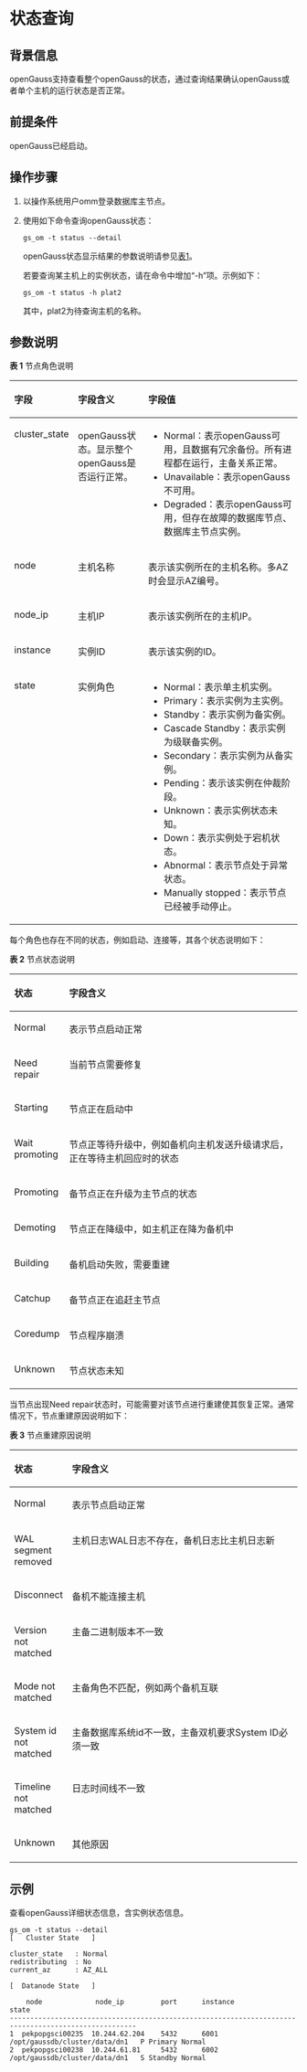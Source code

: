 # 状态查询<a name="ZH-CN_TOPIC_0242215009"></a>

## 背景信息<a name="zh-cn_topic_0237088790_zh-cn_topic_0059778948_section199712094115"></a>

openGauss支持查看整个openGauss的状态，通过查询结果确认openGauss或者单个主机的运行状态是否正常。

## 前提条件<a name="zh-cn_topic_0237088790_zh-cn_topic_0059778948_sa8f556adc7a142bd8efdec0f4483d2bd"></a>

openGauss已经启动。

## 操作步骤<a name="zh-cn_topic_0237088790_zh-cn_topic_0059778948_sf87c613d20a343e7ab7491fce49d6eaf"></a>

1. 以操作系统用户omm登录数据库主节点。

2.  使用如下命令查询openGauss状态：

    ```
    gs_om -t status --detail
    ```

    openGauss状态显示结果的参数说明请参见[表1](#zh-cn_topic_0237088790_table9610118112610)。

    若要查询某主机上的实例状态，请在命令中增加“-h”项。示例如下：

    ```
    gs_om -t status -h plat2 
    ```

    其中，plat2为待查询主机的名称。


## 参数说明<a name="zh-cn_topic_0237088790_zh-cn_topic_0059778948_s5690879aa2e24fb79ca064e487f93803"></a>

**表 1**  节点角色说明

<a name="zh-cn_topic_0237088790_table9610118112610"></a>
<table><thead align="left"><tr id="zh-cn_topic_0237088790_zh-cn_topic_0085031926_zh-cn_topic_0059777902_r1ca68f47ed7a43ba9fa57e054c552300"><th class="cellrowborder" valign="top" width="19.05%" id="mcps1.2.4.1.1"><p id="zh-cn_topic_0237088790_zh-cn_topic_0085031926_zh-cn_topic_0059777902_a22069e314c114d0092fba3f9be40eddd"><a name="zh-cn_topic_0237088790_zh-cn_topic_0085031926_zh-cn_topic_0059777902_a22069e314c114d0092fba3f9be40eddd"></a><a name="zh-cn_topic_0237088790_zh-cn_topic_0085031926_zh-cn_topic_0059777902_a22069e314c114d0092fba3f9be40eddd"></a>字段</p>
</th>
<th class="cellrowborder" valign="top" width="24.87%" id="mcps1.2.4.1.2"><p id="zh-cn_topic_0237088790_zh-cn_topic_0085031926_zh-cn_topic_0059777902_a33e384cc66d44c37b0d401eeebb5b651"><a name="zh-cn_topic_0237088790_zh-cn_topic_0085031926_zh-cn_topic_0059777902_a33e384cc66d44c37b0d401eeebb5b651"></a><a name="zh-cn_topic_0237088790_zh-cn_topic_0085031926_zh-cn_topic_0059777902_a33e384cc66d44c37b0d401eeebb5b651"></a>字段含义</p>
</th>
<th class="cellrowborder" valign="top" width="56.08%" id="mcps1.2.4.1.3"><p id="zh-cn_topic_0237088790_zh-cn_topic_0085031926_zh-cn_topic_0059777902_zh-cn_topic_0058968082_p39822642214"><a name="zh-cn_topic_0237088790_zh-cn_topic_0085031926_zh-cn_topic_0059777902_zh-cn_topic_0058968082_p39822642214"></a><a name="zh-cn_topic_0237088790_zh-cn_topic_0085031926_zh-cn_topic_0059777902_zh-cn_topic_0058968082_p39822642214"></a>字段值</p>
</th>
</tr>
</thead>
<tbody><tr id="zh-cn_topic_0237088790_zh-cn_topic_0085031926_zh-cn_topic_0059777902_r17aa5d21875344b6a7699bf77a96c87c"><td class="cellrowborder" valign="top" width="19.05%" headers="mcps1.2.4.1.1 "><p id="zh-cn_topic_0237088790_zh-cn_topic_0085031926_zh-cn_topic_0059777902_zh-cn_topic_0058968082_p698218613226"><a name="zh-cn_topic_0237088790_zh-cn_topic_0085031926_zh-cn_topic_0059777902_zh-cn_topic_0058968082_p698218613226"></a><a name="zh-cn_topic_0237088790_zh-cn_topic_0085031926_zh-cn_topic_0059777902_zh-cn_topic_0058968082_p698218613226"></a>cluster_state</p>
</td>
<td class="cellrowborder" valign="top" width="24.87%" headers="mcps1.2.4.1.2 "><p id="zh-cn_topic_0237088790_zh-cn_topic_0085031926_zh-cn_topic_0059777902_zh-cn_topic_0058968082_p159828610229"><a name="zh-cn_topic_0237088790_zh-cn_topic_0085031926_zh-cn_topic_0059777902_zh-cn_topic_0058968082_p159828610229"></a><a name="zh-cn_topic_0237088790_zh-cn_topic_0085031926_zh-cn_topic_0059777902_zh-cn_topic_0058968082_p159828610229"></a><span id="zh-cn_topic_0237088790_text19664945191710"><a name="zh-cn_topic_0237088790_text19664945191710"></a><a name="zh-cn_topic_0237088790_text19664945191710"></a>openGauss</span>状态。显示<span id="zh-cn_topic_0237088790_text7284101710288"><a name="zh-cn_topic_0237088790_text7284101710288"></a><a name="zh-cn_topic_0237088790_text7284101710288"></a>整个openGauss</span>是否运行正常。</p>
</td>
<td class="cellrowborder" valign="top" width="56.08%" headers="mcps1.2.4.1.3 "><a name="zh-cn_topic_0237088790_zh-cn_topic_0085031926_zh-cn_topic_0059777902_u8eef390bf2e74b0ea8c6025c5283f88d"></a><a name="zh-cn_topic_0237088790_zh-cn_topic_0085031926_zh-cn_topic_0059777902_u8eef390bf2e74b0ea8c6025c5283f88d"></a><ul id="zh-cn_topic_0237088790_zh-cn_topic_0085031926_zh-cn_topic_0059777902_u8eef390bf2e74b0ea8c6025c5283f88d"><li>Normal：表示<span id="zh-cn_topic_0237088790_text2361349141713"><a name="zh-cn_topic_0237088790_text2361349141713"></a><a name="zh-cn_topic_0237088790_text2361349141713"></a>openGauss</span>可用，且数据有冗余备份。所有进程都在运行，主备关系正常。</li><li>Unavailable：表示<span id="zh-cn_topic_0237088790_text6391145014178"><a name="zh-cn_topic_0237088790_text6391145014178"></a><a name="zh-cn_topic_0237088790_text6391145014178"></a>openGauss</span>不可用。</li><li>Degraded：表示<span id="zh-cn_topic_0237088790_text929715191713"><a name="zh-cn_topic_0237088790_text929715191713"></a><a name="zh-cn_topic_0237088790_text929715191713"></a>openGauss</span>可用，但存在故障的<span id="zh-cn_topic_0237088790_text417964612305"><a name="zh-cn_topic_0237088790_text417964612305"></a><a name="zh-cn_topic_0237088790_text417964612305"></a>数据库节点</span>、<span id="zh-cn_topic_0237088790_text133031617101716"><a name="zh-cn_topic_0237088790_text133031617101716"></a><a name="zh-cn_topic_0237088790_text133031617101716"></a>数据库主节点</span>实例。</li></ul>
</td>
</tr>
<tr id="zh-cn_topic_0237088790_zh-cn_topic_0085031926_zh-cn_topic_0059777902_re9a86e5d6b81441f9c8d99ae61136d92"><td class="cellrowborder" valign="top" width="19.05%" headers="mcps1.2.4.1.1 "><p id="zh-cn_topic_0237088790_zh-cn_topic_0085031926_zh-cn_topic_0059777902_zh-cn_topic_0058968082_p199843613221"><a name="zh-cn_topic_0237088790_zh-cn_topic_0085031926_zh-cn_topic_0059777902_zh-cn_topic_0058968082_p199843613221"></a><a name="zh-cn_topic_0237088790_zh-cn_topic_0085031926_zh-cn_topic_0059777902_zh-cn_topic_0058968082_p199843613221"></a>node</p>
</td>
<td class="cellrowborder" valign="top" width="24.87%" headers="mcps1.2.4.1.2 "><p id="zh-cn_topic_0237088790_zh-cn_topic_0085031926_zh-cn_topic_0059777902_zh-cn_topic_0058968082_p29841464224"><a name="zh-cn_topic_0237088790_zh-cn_topic_0085031926_zh-cn_topic_0059777902_zh-cn_topic_0058968082_p29841464224"></a><a name="zh-cn_topic_0237088790_zh-cn_topic_0085031926_zh-cn_topic_0059777902_zh-cn_topic_0058968082_p29841464224"></a>主机名称</p>
</td>
<td class="cellrowborder" valign="top" width="56.08%" headers="mcps1.2.4.1.3 "><p id="zh-cn_topic_0237088790_zh-cn_topic_0085031926_zh-cn_topic_0059777902_zh-cn_topic_0058968082_p19984269228"><a name="zh-cn_topic_0237088790_zh-cn_topic_0085031926_zh-cn_topic_0059777902_zh-cn_topic_0058968082_p19984269228"></a><a name="zh-cn_topic_0237088790_zh-cn_topic_0085031926_zh-cn_topic_0059777902_zh-cn_topic_0058968082_p19984269228"></a>表示该实例所在的主机名称。多AZ时会显示AZ编号。</p>
</td>
</tr>
<tr id="zh-cn_topic_0237088790_zh-cn_topic_0085031926_zh-cn_topic_0059777902_r610a088662ca41bda29d5bf627175f4a"><td class="cellrowborder" valign="top" width="19.05%" headers="mcps1.2.4.1.1 "><p id="zh-cn_topic_0237088790_zh-cn_topic_0085031926_zh-cn_topic_0059777902_zh-cn_topic_0058968082_p11984061224"><a name="zh-cn_topic_0237088790_zh-cn_topic_0085031926_zh-cn_topic_0059777902_zh-cn_topic_0058968082_p11984061224"></a><a name="zh-cn_topic_0237088790_zh-cn_topic_0085031926_zh-cn_topic_0059777902_zh-cn_topic_0058968082_p11984061224"></a>node_ip</p>
</td>
<td class="cellrowborder" valign="top" width="24.87%" headers="mcps1.2.4.1.2 "><p id="zh-cn_topic_0237088790_zh-cn_topic_0085031926_zh-cn_topic_0059777902_zh-cn_topic_0058968082_p179841960221"><a name="zh-cn_topic_0237088790_zh-cn_topic_0085031926_zh-cn_topic_0059777902_zh-cn_topic_0058968082_p179841960221"></a><a name="zh-cn_topic_0237088790_zh-cn_topic_0085031926_zh-cn_topic_0059777902_zh-cn_topic_0058968082_p179841960221"></a>主机IP</p>
</td>
<td class="cellrowborder" valign="top" width="56.08%" headers="mcps1.2.4.1.3 "><p id="zh-cn_topic_0237088790_zh-cn_topic_0085031926_zh-cn_topic_0059777902_a28dc49c29e4b47ef84231f37bc8614c7"><a name="zh-cn_topic_0237088790_zh-cn_topic_0085031926_zh-cn_topic_0059777902_a28dc49c29e4b47ef84231f37bc8614c7"></a><a name="zh-cn_topic_0237088790_zh-cn_topic_0085031926_zh-cn_topic_0059777902_a28dc49c29e4b47ef84231f37bc8614c7"></a>表示该实例所在的主机IP。</p>
</td>
</tr>
<tr id="zh-cn_topic_0237088790_zh-cn_topic_0085031926_zh-cn_topic_0059777902_r480709225ee64f3fbaf7bcbd8211c4ce"><td class="cellrowborder" valign="top" width="19.05%" headers="mcps1.2.4.1.1 "><p id="zh-cn_topic_0237088790_zh-cn_topic_0085031926_zh-cn_topic_0059777902_aef08714d893a44dd8695759c16b8caa3"><a name="zh-cn_topic_0237088790_zh-cn_topic_0085031926_zh-cn_topic_0059777902_aef08714d893a44dd8695759c16b8caa3"></a><a name="zh-cn_topic_0237088790_zh-cn_topic_0085031926_zh-cn_topic_0059777902_aef08714d893a44dd8695759c16b8caa3"></a>instance</p>
</td>
<td class="cellrowborder" valign="top" width="24.87%" headers="mcps1.2.4.1.2 "><p id="zh-cn_topic_0237088790_zh-cn_topic_0085031926_zh-cn_topic_0059777902_zh-cn_topic_0058968082_p898536202218"><a name="zh-cn_topic_0237088790_zh-cn_topic_0085031926_zh-cn_topic_0059777902_zh-cn_topic_0058968082_p898536202218"></a><a name="zh-cn_topic_0237088790_zh-cn_topic_0085031926_zh-cn_topic_0059777902_zh-cn_topic_0058968082_p898536202218"></a>实例ID</p>
</td>
<td class="cellrowborder" valign="top" width="56.08%" headers="mcps1.2.4.1.3 "><p id="zh-cn_topic_0237088790_zh-cn_topic_0085031926_zh-cn_topic_0059777902_a2ea98b2ed5da4883943bb701c08da0d3"><a name="zh-cn_topic_0237088790_zh-cn_topic_0085031926_zh-cn_topic_0059777902_a2ea98b2ed5da4883943bb701c08da0d3"></a><a name="zh-cn_topic_0237088790_zh-cn_topic_0085031926_zh-cn_topic_0059777902_a2ea98b2ed5da4883943bb701c08da0d3"></a>表示该实例的ID。</p>
</td>
</tr>
<tr id="zh-cn_topic_0237088790_zh-cn_topic_0085031926_zh-cn_topic_0059777902_r74e01d104db147eca995378493187166"><td class="cellrowborder" valign="top" width="19.05%" headers="mcps1.2.4.1.1 "><p id="zh-cn_topic_0237088790_zh-cn_topic_0085031926_zh-cn_topic_0059777902_zh-cn_topic_0058968082_p698520620220"><a name="zh-cn_topic_0237088790_zh-cn_topic_0085031926_zh-cn_topic_0059777902_zh-cn_topic_0058968082_p698520620220"></a><a name="zh-cn_topic_0237088790_zh-cn_topic_0085031926_zh-cn_topic_0059777902_zh-cn_topic_0058968082_p698520620220"></a>state</p>
</td>
<td class="cellrowborder" valign="top" width="24.87%" headers="mcps1.2.4.1.2 "><p id="zh-cn_topic_0237088790_zh-cn_topic_0085031926_zh-cn_topic_0059777902_zh-cn_topic_0058968082_p119851662227"><a name="zh-cn_topic_0237088790_zh-cn_topic_0085031926_zh-cn_topic_0059777902_zh-cn_topic_0058968082_p119851662227"></a><a name="zh-cn_topic_0237088790_zh-cn_topic_0085031926_zh-cn_topic_0059777902_zh-cn_topic_0058968082_p119851662227"></a>实例角色</p>
</td>
<td class="cellrowborder" valign="top" width="56.08%" headers="mcps1.2.4.1.3 "><a name="zh-cn_topic_0237088790_zh-cn_topic_0085031926_zh-cn_topic_0059777902_ua6b7f8f70d934801a366687ed3c30f79"></a><a name="zh-cn_topic_0237088790_zh-cn_topic_0085031926_zh-cn_topic_0059777902_ua6b7f8f70d934801a366687ed3c30f79"></a><ul id="zh-cn_topic_0237088790_zh-cn_topic_0085031926_zh-cn_topic_0059777902_ua6b7f8f70d934801a366687ed3c30f79"><li>Normal：表示单主机实例。</li><li>Primary：表示实例为主实例。</li><li>Standby：表示实例为备实例。</li><li>Cascade Standby：表示实例为级联备实例。</li><li>Secondary：表示实例为从备实例。</li><li>Pending：表示该实例在仲裁阶段。</li><li>Unknown：表示实例状态未知。</li><li>Down：表示实例处于宕机状态。</li><li>Abnormal：表示节点处于异常状态。</li><li>Manually stopped：表示节点已经被手动停止。</li></ul>
</td>
</tr>
</tbody>
</table>



每个角色也存在不同的状态，例如启动、连接等，其各个状态说明如下：

**表 2**  节点状态说明

<a name="table149721321167"></a>
<table><thead align="left"><tr id="row10972432141616"><th class="cellrowborder" valign="top" width="19.09%" id="mcps1.2.3.1.1"><p id="p2972163216166"><a name="p2972163216166"></a><a name="p2972163216166"></a>状态</p>
</th>
<th class="cellrowborder" valign="top" width="80.91000000000001%" id="mcps1.2.3.1.2"><p id="p6973132171614"><a name="p6973132171614"></a><a name="p6973132171614"></a>字段含义</p>
</th>
</tr>
</thead>
<tbody><tr id="row1697353271611"><td class="cellrowborder" valign="top" width="19.09%" headers="mcps1.2.3.1.1 "><p id="p4973103219165"><a name="p4973103219165"></a><a name="p4973103219165"></a>Normal</p>
</td>
<td class="cellrowborder" valign="top" width="80.91000000000001%" headers="mcps1.2.3.1.2 "><p id="p797316329162"><a name="p797316329162"></a><a name="p797316329162"></a>表示节点启动正常</p>
</td>
</tr>
<tr id="row497463241614"><td class="cellrowborder" valign="top" width="19.09%" headers="mcps1.2.3.1.1 "><p id="p997413321162"><a name="p997413321162"></a><a name="p997413321162"></a>Need repair</p>
</td>
<td class="cellrowborder" valign="top" width="80.91000000000001%" headers="mcps1.2.3.1.2 "><p id="p19974432161619"><a name="p19974432161619"></a><a name="p19974432161619"></a>当前节点需要修复</p>
</td>
</tr>
<tr id="row10974632161613"><td class="cellrowborder" valign="top" width="19.09%" headers="mcps1.2.3.1.1 "><p id="p1297417320163"><a name="p1297417320163"></a><a name="p1297417320163"></a>Starting</p>
</td>
<td class="cellrowborder" valign="top" width="80.91000000000001%" headers="mcps1.2.3.1.2 "><p id="p129748322165"><a name="p129748322165"></a><a name="p129748322165"></a>节点正在启动中</p>
</td>
</tr>
<tr id="row11974193214164"><td class="cellrowborder" valign="top" width="19.09%" headers="mcps1.2.3.1.1 "><p id="p6850209237"><a name="p6850209237"></a><a name="p6850209237"></a>Wait promoting</p>
</td>
<td class="cellrowborder" valign="top" width="80.91000000000001%" headers="mcps1.2.3.1.2 "><p id="p39751332191613"><a name="p39751332191613"></a><a name="p39751332191613"></a>节点正等待升级中，例如备机向主机发送升级请求后，正在等待主机回应时的状态</p>
</td>
</tr>
<tr id="row559165911244"><td class="cellrowborder" valign="top" width="19.09%" headers="mcps1.2.3.1.1 "><p id="p195912059112419"><a name="p195912059112419"></a><a name="p195912059112419"></a>Promoting</p>
</td>
<td class="cellrowborder" valign="top" width="80.91000000000001%" headers="mcps1.2.3.1.2 "><p id="p1059113596242"><a name="p1059113596242"></a><a name="p1059113596242"></a>备节点正在升级为主节点的状态</p>
</td>
</tr>
<tr id="row16262125142516"><td class="cellrowborder" valign="top" width="19.09%" headers="mcps1.2.3.1.1 "><p id="p7975832171615"><a name="p7975832171615"></a><a name="p7975832171615"></a>Demoting</p>
</td>
<td class="cellrowborder" valign="top" width="80.91000000000001%" headers="mcps1.2.3.1.2 "><p id="p4975163281616"><a name="p4975163281616"></a><a name="p4975163281616"></a>节点正在降级中，如主机正在降为备机中</p>
</td>
</tr>
<tr id="row166011154288"><td class="cellrowborder" valign="top" width="19.09%" headers="mcps1.2.3.1.1 "><p id="p3602171516283"><a name="p3602171516283"></a><a name="p3602171516283"></a>Building</p>
</td>
<td class="cellrowborder" valign="top" width="80.91000000000001%" headers="mcps1.2.3.1.2 "><p id="p8602141519287"><a name="p8602141519287"></a><a name="p8602141519287"></a>备机启动失败，需要重建</p>
</td>
</tr>
<tr id="row204661155152818"><td class="cellrowborder" valign="top" width="19.09%" headers="mcps1.2.3.1.1 "><p id="p046665518284"><a name="p046665518284"></a><a name="p046665518284"></a>Catchup</p>
</td>
<td class="cellrowborder" valign="top" width="80.91000000000001%" headers="mcps1.2.3.1.2 "><p id="p19467185572814"><a name="p19467185572814"></a><a name="p19467185572814"></a>备节点正在追赶主节点</p>
</td>
</tr>
<tr id="row1954133272912"><td class="cellrowborder" valign="top" width="19.09%" headers="mcps1.2.3.1.1 "><p id="p95473252913"><a name="p95473252913"></a><a name="p95473252913"></a>Coredump</p>
</td>
<td class="cellrowborder" valign="top" width="80.91000000000001%" headers="mcps1.2.3.1.2 "><p id="p154132152915"><a name="p154132152915"></a><a name="p154132152915"></a>节点程序崩溃</p>
</td>
</tr>
<tr id="row6961171216305"><td class="cellrowborder" valign="top" width="19.09%" headers="mcps1.2.3.1.1 "><p id="p39611712173013"><a name="p39611712173013"></a><a name="p39611712173013"></a>Unknown</p>
</td>
<td class="cellrowborder" valign="top" width="80.91000000000001%" headers="mcps1.2.3.1.2 "><p id="p196171243012"><a name="p196171243012"></a><a name="p196171243012"></a>节点状态未知</p>
</td>
</tr>
</tbody>
</table>



当节点出现Need repair状态时，可能需要对该节点进行重建使其恢复正常。通常情况下，节点重建原因说明如下：

**表 3** 节点重建原因说明

<a name="table19763431134713"></a>
<table><thead align="left"><tr id="row876483111479"><th class="cellrowborder" valign="top" width="19.09%" id="mcps1.1.3.1.1"><p id="p576419319471"><a name="p576419319471"></a><a name="p576419319471"></a>状态</p>
</th>
<th class="cellrowborder" valign="top" width="80.91000000000001%" id="mcps1.1.3.1.2"><p id="p14764531184717"><a name="p14764531184717"></a><a name="p14764531184717"></a>字段含义</p>
</th>
</tr>
</thead>
<tbody><tr id="row16764203134718"><td class="cellrowborder" valign="top" width="19.09%" headers="mcps1.1.3.1.1 "><p id="p776473116475"><a name="p776473116475"></a><a name="p776473116475"></a>Normal</p>
</td>
<td class="cellrowborder" valign="top" width="80.91000000000001%" headers="mcps1.1.3.1.2 "><p id="p1176423114713"><a name="p1176423114713"></a><a name="p1176423114713"></a>表示节点启动正常</p>
</td>
</tr>
<tr id="row13764133118472"><td class="cellrowborder" valign="top" width="19.09%" headers="mcps1.1.3.1.1 "><p id="p5680195674719"><a name="p5680195674719"></a><a name="p5680195674719"></a>WAL segment removed</p>
</td>
<td class="cellrowborder" valign="top" width="80.91000000000001%" headers="mcps1.1.3.1.2 "><p id="p4764131124717"><a name="p4764131124717"></a><a name="p4764131124717"></a>主机日志WAL日志不存在，备机日志比主机日志新</p>
</td>
</tr>
<tr id="row57641331174715"><td class="cellrowborder" valign="top" width="19.09%" headers="mcps1.1.3.1.1 "><p id="p12764131134712"><a name="p12764131134712"></a><a name="p12764131134712"></a>Disconnect</p>
</td>
<td class="cellrowborder" valign="top" width="80.91000000000001%" headers="mcps1.1.3.1.2 "><p id="p157641631134717"><a name="p157641631134717"></a><a name="p157641631134717"></a>备机不能连接主机</p>
</td>
</tr>
<tr id="row197649313478"><td class="cellrowborder" valign="top" width="19.09%" headers="mcps1.1.3.1.1 "><p id="p177651831184719"><a name="p177651831184719"></a><a name="p177651831184719"></a>Version not matched</p>
</td>
<td class="cellrowborder" valign="top" width="80.91000000000001%" headers="mcps1.1.3.1.2 "><p id="p175006437491"><a name="p175006437491"></a><a name="p175006437491"></a>主备二进制版本不一致</p>
</td>
</tr>
<tr id="row13765193194719"><td class="cellrowborder" valign="top" width="19.09%" headers="mcps1.1.3.1.1 "><p id="p6765173134713"><a name="p6765173134713"></a><a name="p6765173134713"></a>Mode not matched</p>
</td>
<td class="cellrowborder" valign="top" width="80.91000000000001%" headers="mcps1.1.3.1.2 "><p id="p11534131815503"><a name="p11534131815503"></a><a name="p11534131815503"></a>主备角色不匹配，例如两个备机互联</p>
</td>
</tr>
<tr id="row18765163174713"><td class="cellrowborder" valign="top" width="19.09%" headers="mcps1.1.3.1.1 "><p id="p4765131114720"><a name="p4765131114720"></a><a name="p4765131114720"></a>System id not matched</p>
</td>
<td class="cellrowborder" valign="top" width="80.91000000000001%" headers="mcps1.1.3.1.2 "><p id="p9765731114718"><a name="p9765731114718"></a><a name="p9765731114718"></a>主备数据库系统id不一致，主备双机要求System ID必须一致</p>
</td>
</tr>
<tr id="row37654312479"><td class="cellrowborder" valign="top" width="19.09%" headers="mcps1.1.3.1.1 "><p id="p1876513164711"><a name="p1876513164711"></a><a name="p1876513164711"></a>Timeline not matched</p>
</td>
<td class="cellrowborder" valign="top" width="80.91000000000001%" headers="mcps1.1.3.1.2 "><p id="p476533144713"><a name="p476533144713"></a><a name="p476533144713"></a>日志时间线不一致</p>
</td>
</tr>
<tr id="row376583112472"><td class="cellrowborder" valign="top" width="19.09%" headers="mcps1.1.3.1.1 "><p id="p276511317475"><a name="p276511317475"></a><a name="p276511317475"></a>Unknown</p>
</td>
<td class="cellrowborder" valign="top" width="80.91000000000001%" headers="mcps1.1.3.1.2 "><p id="p1376543114713"><a name="p1376543114713"></a><a name="p1376543114713"></a>其他原因</p>
</td>
</tr>
</tbody>
</table>



## 示例<a name="zh-cn_topic_0237088790_zh-cn_topic_0059778948_s2ca7a9ce813e4d209f3801b2171de8b1"></a>

查看openGauss详细状态信息，含实例状态信息。

```
gs_om -t status --detail
[   Cluster State   ]

cluster_state   : Normal
redistributing  : No
current_az      : AZ_ALL

[  Datanode State   ]

    node             node_ip         port      instance                                   state
-----------------------------------------------------------------------------------------------------
1  pekpopgsci00235  10.244.62.204    5432      6001 /opt/gaussdb/cluster/data/dn1   P Primary Normal
2  pekpopgsci00238  10.244.61.81     5432      6002 /opt/gaussdb/cluster/data/dn1   S Standby Normal

```


